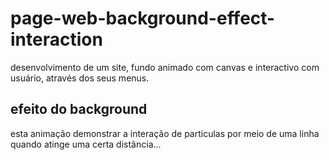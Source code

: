 # page-web-background-effect-interaction
desenvolvimento de um site, fundo animado com canvas e interactivo com usuário, através dos seus menus.
## efeito do background
esta animação demonstrar a interação de particulas por meio de uma linha quando atinge uma certa distância... 